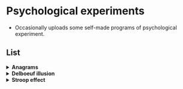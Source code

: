 # Psychological experiments

- Occasionally uploads some self-made programs of psychological experiment. 

## List

<details>
  <summary><strong>Anagrams</strong></summary>

  - [Check the code](https://github.com/WhatJun/Psychological-experiments/tree/main/Anagrams)
  - Based on [Psychopy](https://github.com/psychopy/psychopy)

</details>
  
<details>
  <summary><strong>Delboeuf illusion</strong></summary>
  
  - [Check the code](https://github.com/WhatJun/Psychological-experiments/tree/main/Delboeuf%20illusion)
  - Based on [Psychopy](https://github.com/psychopy/psychopy)

</details>

<details>
  <summary><strong>Stroop effect</strong></summary>
  
  - *Explanation*: The Stroop effect is a well-known phenomenon in cognitive psychology, used to study attention and the automaticity of information processing. It was first introduced by John Ridley Stroop in 1935. The effect demonstrates how processing conflicting information can slow down reaction times. 
  - [Check the code](https://github.com/WhatJun/Psychological-experiments/tree/main/Stroop%20Effect)
  - Based on [p5.js](https://github.com/processing/p5.js)
  
</details>

